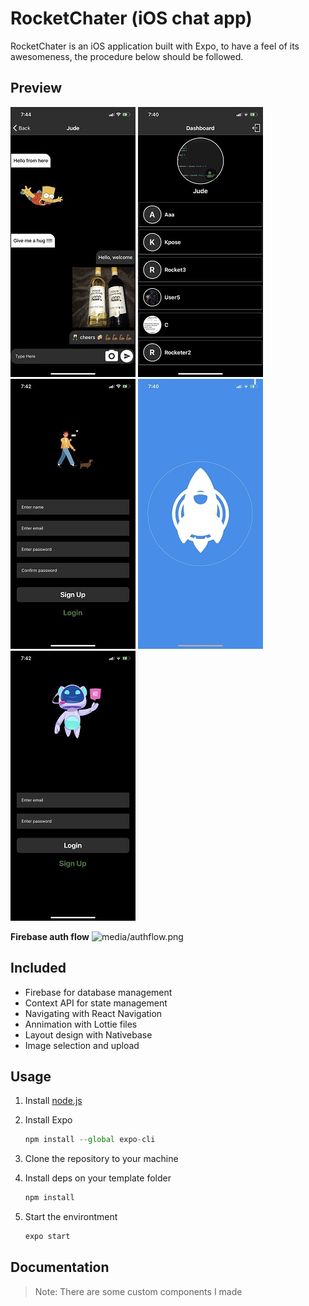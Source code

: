 # RocketChater (iOS chat app)

RocketChater is an iOS application built with Expo, to have a feel of its awesomeness, the procedure below should be followed.

## Preview

![chatscreen](screenshots/chatscreen.jpg)
![dashboard](screenshots/dashboard.jpg)
![login](screenshots/login.jpg)
![splashscreen](screenshots/splashscreen.jpg)
![signup](screenshots/signup.jpg)

**Firebase auth flow**
![media/authflow.png](media/authflow.png)

## Included

- Firebase for database management
- Context API for state management
- Navigating with React Navigation
- Annimation with Lottie files
- Layout design with Nativebase
- Image selection and upload

## Usage

1. Install [node.js](https://nodejs.org/en/)
2. Install Expo

   ```jsx
   npm install --global expo-cli
   ```

3. Clone the repository to your machine
4. Install deps on your template folder

   ```jsx
   npm install
   ```

5. Start the environtment

   ```jsx
   expo start
   ```

## Documentation

> Note: There are some custom components I made
